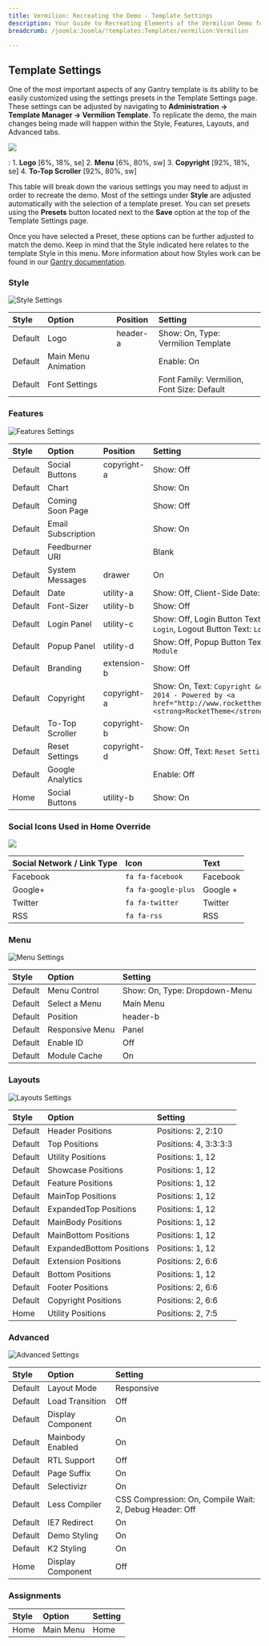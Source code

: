 ```yaml
---
title: Vermilion: Recreating the Demo - Template Settings
description: Your Guide to Recreating Elements of the Vermilion Demo for Joomla
breadcrumb: /joomla:Joomla/!templates:Templates/vermilion:Vermilion

---
```


Template Settings
-----
One of the most important aspects of any Gantry template is its ability to be easily customized using the settings presets in the Template Settings page. These settings can be adjusted by navigating to **Administration -> Template Manager -> Vermilion Template**. To replicate the demo, the main changes being made will happen within the Style, Features, Layouts, and Advanced tabs.

![][Vermilion2]

:   1. **Logo**  [6%, 18%, se]
    2. **Menu**  [6%, 80%, sw]
    3. **Copyright** [92%, 18%, se]
    4. **To-Top Scroller** [92%, 80%, sw]

This table will break down the various settings you may need to adjust in order to recreate the demo. Most of the settings under **Style** are adjusted automatically with the selection of a template preset. You can set presets using the **Presets** button located next to the **Save** option at the top of the Template Settings page.

Once you have selected a Preset, these options can be further adjusted to match the demo. Keep in mind that the Style indicated here relates to the template Style in this menu. More information about how Styles work can be found in our [Gantry documentation][Style].

### Style

![Style Settings][style2]

| Style       | Option              | Position    | Setting                                    |
| :---------- | :----------         | :---------- | :----------                                |
| Default     | Logo                | header-a    | Show: On, Type: Vermilion Template         |
| Default     | Main Menu Animation |             | Enable: On                                 |
| Default     | Font Settings       |             | Font Family: Vermilion, Font Size: Default |

### Features

![Features Settings][features]

| Style       | Option             | Position    | Setting                                                                                                                      |
| :---------- | :----------        | :---------- | :----------                                                                                                                  |
| Default     | Social Buttons     | copyright-a | Show: Off                                                                                                                    |
| Default     | Chart              |             | Show: On                                                                                                                     |
| Default     | Coming Soon Page   |             | Show: Off                                                                                                                    |
| Default     | Email Subscription |             | Show: On                                                                                                                     |
| Default     | Feedburner URI     |             | Blank                                                                                                                        |
| Default     | System Messages    | drawer      | On                                                                                                                           |
| Default     | Date               | utility-a   | Show: Off, Client-Side Date: Off                                                                                             |
| Default     | Font-Sizer         | utility-b   | Show: Off                                                                                                                    |
| Default     | Login Panel        | utility-c   | Show: Off, Login Button Text: `Member Login`, Logout Button Text: `Logout`                                                   |
| Default     | Popup Panel        | utility-d   | Show: Off, Popup Button Text: `Popup Module`                                                                                 |
| Default     | Branding           | extension-b | Show: Off                                                                                                                    |
| Default     | Copyright          | copyright-a | Show: On, Text: `Copyright &copy; 2014 - Powered by <a href="http://www.rockettheme.com/"><strong>RocketTheme</strong></a>.` |
| Default     | To-Top Scroller    | copyright-b | Show: On                                                                                                                     |
| Default     | Reset Settings     | copyright-d | Show: Off, Text: `Reset Settings`                                                                                            |
| Default     | Google Analytics   |             | Enable: Off                                                                                                                  |
| Home        | Social Buttons     | utility-b   | Show: On                                                                                                                     |

### Social Icons Used in Home Override

![][setsocial]

| Social Network / Link Type | Icon                | Text     |  
| :------------------------- | :------------------ | :------- |  
| Facebook                   | `fa fa-facebook`    | Facebook |  
| Google+                    | `fa fa-google-plus` | Google + |  
| Twitter                    | `fa fa-twitter`     | Twitter  |  
| RSS                        | `fa fa-rss`         | RSS      |  

### Menu

![Menu Settings][menu2]

| Style       | Option          | Setting                       |
| :---------- | :----------     | :----------                   |
| Default     | Menu Control    | Show: On, Type: Dropdown-Menu |
| Default     | Select a Menu   | Main Menu                     |
| Default     | Position        | header-b                      |
| Default     | Responsive Menu | Panel                         |
| Default     | Enable ID       | Off                           |
| Default     | Module Cache    | On                            |

### Layouts

![Layouts Settings][layouts]

| Style       | Option                   | Setting               |
| :---------- | :----------              | :----------           |
| Default     | Header Positions         | Positions: 2, 2:10    |
| Default     | Top Positions            | Positions: 4, 3:3:3:3 |
| Default     | Utility Positions        | Positions: 1, 12      |
| Default     | Showcase Positions       | Positions: 1, 12      |
| Default     | Feature Positions        | Positions: 1, 12      |
| Default     | MainTop Positions        | Positions: 1, 12      |
| Default     | ExpandedTop Positions    | Positions: 1, 12      |
| Default     | MainBody Positions       | Positions: 1, 12      |
| Default     | MainBottom Positions     | Positions: 1, 12      |
| Default     | ExpandedBottom Positions | Positions: 1, 12      |
| Default     | Extension Positions      | Positions: 2, 6:6     |
| Default     | Bottom Positions         | Positions: 1, 12      |
| Default     | Footer Positions         | Positions: 2, 6:6     |
| Default     | Copyright Positions      | Positions: 2, 6:6     |
| Home        | Utility Positions        | Positions: 2, 7:5     |

### Advanced

![Advanced Settings][advanced]

| Style       | Option            | Setting                                                 |
| :---------- | :----------       | :----------                                             |
| Default     | Layout Mode       | Responsive                                              |
| Default     | Load Transition   | Off                                                     |
| Default     | Display Component | On                                                      |
| Default     | Mainbody Enabled  | On                                                      |
| Default     | RTL Support       | Off                                                     |
| Default     | Page Suffix       | On                                                      |
| Default     | Selectivizr       | On                                                      |
| Default     | Less Compiler     | CSS Compression: On, Compile Wait: 2, Debug Header: Off |
| Default     | IE7 Redirect      | On                                                      |
| Default     | Demo Styling      | On                                                      |
| Default     | K2 Styling        | On                                                      |
| Home        | Display Component | Off                                                     |


### Assignments

| Style       | Option      | Setting     |
| :---------- | :---------- | :---------- |
| Home        | Main Menu   | Home        |

[demo25]: assets/Vermilion.jpg
[menu]: ../../start/menu.md
[Style]: http://docs.gantry.org/gantry4/configure
[Vermilion2]: assets/vermilion2.jpeg
[assignments]: assets/assignments_settings.jpeg
[style2]: assets/style_settings.jpeg
[advanced]: assets/advanced_settings.jpeg
[layouts]: assets/layouts_settings.jpeg
[menu2]: assets/menu_settings.jpeg
[features]: assets/features_settings.jpeg
[setsocial]: assets/setsocial.jpg
